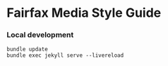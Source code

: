 # Fairfax Media Style Guide 

### Local development

```
bundle update
bundle exec jekyll serve --livereload
```